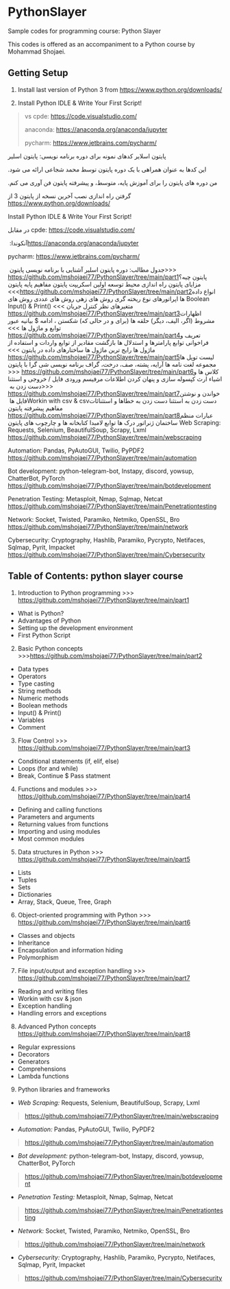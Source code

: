 # PythonSlayer
Sample codes for programming course: Python Slayer

This codes is offered as an accompaniment to a Python course by Mohammad Shojaei.

Getting Setup
-------------

1) Install last version of Python 3 from https://www.python.org/downloads/

2) Install Python IDLE & Write Your First Script! 
> vs cpde: https://code.visualstudio.com/
> 
> anaconda: https://anaconda.org/anaconda/jupyter
> 
> pycharm: https://www.jetbrains.com/pycharm/

‏پایتون اسلایر‏
‏کدهای نمونه برای دوره برنامه نویسی: پایتون اسلیر‏

‏این کدها به عنوان همراهی با یک دوره پایتون توسط محمد شجاعی ارائه می شود.‏

‏من دوره های پایتون را برای آموزش پایه، متوسط، و پیشرفته پایتون فن آوری می کنم.‏

‏گرفتن راه اندازی‏
‏نصب آخرین نسخه از پایتون 3 از ‏‏https://www.python.org/downloads/‏

Install Python IDLE & Write Your First Script!

‏در مقابل cpde: ‏‏https://code.visualstudio.com/‏

‏آنکوندا: ‏‏https://anaconda.org/anaconda/jupyter‏

pycharm: https://www.jetbrains.com/pycharm/

‏جدول مطالب: دوره پایتون اسلیر‏
‏آشنایی با برنامه نویسی پایتون ‏‏>>> https://github.com/mshojaei77/PythonSlayer/tree/main/part1‏
‏پایتون چیه؟‏
‏مزایای پایتون‏
‏راه اندازی محیط توسعه‏
‏اولین اسکریپت پایتون‏
‏مفاهیم پایه پایتون >>>‏‏https://github.com/mshojaei77/PythonSlayer/tree/main/part2‏
‏انواع داده ها‏
‏اپراتورهای‏
‏نوع ریخته گری‏
‏روش های زهی‏
‏روش های عددی‏
‏روش های Boolean‏
Input() & Print()
‏متغیرهای‏
‏نظر‏
‏کنترل جریان >>> ‏‏https://github.com/mshojaei77/PythonSlayer/tree/main/part3‏
‏اظهارات مشروط (اگر، الیف، دیگر)‏
‏حلقه ها (برای و در حالی که)‏
‏شکستن ، ادامه $ بیانیه عبور‏
‏توابع و ماژول ها >>> ‏‏https://github.com/mshojaei77/PythonSlayer/tree/main/part4‏
‏تعریف و فراخوانی توابع‏
‏پارامترها و استدلال ها‏
‏بازگشت مقادیر از توابع‏
‏واردات و استفاده از ماژول ها‏
‏رایج ترین ماژول ها‏
‏ساختارهای داده در پایتون >>> ‏‏https://github.com/mshojaei77/PythonSlayer/tree/main/part5‏
‏لیست‏
‏توپل ها‏
‏مجموعه‏
‏لغت نامه ها‏
‏آرایه، پشته، صف، درخت، گراف‏
‏برنامه نویسی شی گرا با پایتون ‏‏>>> https://github.com/mshojaei77/PythonSlayer/tree/main/part6‏
‏کلاس ها و اشیاء‏
‏ارث‏
‏کپسوله سازی و پنهان کردن اطلاعات‏
‏مرفيسم‏
‏ورودی فایل / خروجی و استثنا دست زدن به ‏‏>>> https://github.com/mshojaei77/PythonSlayer/tree/main/part7‏
‏خواندن و نوشتن فایل ها‏
‏Workin with csv & csv‏
‏دست زدن به استثنا‏
‏دست زدن به خطاها و استثنائات‏
‏مفاهیم پیشرفته ‏‏پایتون https://github.com/mshojaei77/PythonSlayer/tree/main/part8‏
‏عبارات منظم‏
‏ساختمان‏
‏ژنراتور‏
‏درک ها‏
‏توابع لامبدا‏
‏کتابخانه ها و چارچوب های پایتون‏
Web Scraping: Requests, Selenium, BeautifulSoup, Scrapy, Lxml
https://github.com/mshojaei77/PythonSlayer/tree/main/webscraping

Automation: Pandas, PyAutoGUI, Twilio, PyPDF2
https://github.com/mshojaei77/PythonSlayer/tree/main/automation

Bot development: python-telegram-bot, Instapy, discord, yowsup, ChatterBot, PyTorch
https://github.com/mshojaei77/PythonSlayer/tree/main/botdevelopment

Penetration Testing: Metasploit, Nmap, Sqlmap, Netcat
https://github.com/mshojaei77/PythonSlayer/tree/main/Penetrationtesting

Network: Socket, Twisted, Paramiko, Netmiko, OpenSSL, Bro
https://github.com/mshojaei77/PythonSlayer/tree/main/network

Cybersecurity: Cryptography, Hashlib, Paramiko, Pycrypto, Netifaces, Sqlmap, Pyrit, Impacket
https://github.com/mshojaei77/PythonSlayer/tree/main/Cybersecurity

Table of Contents: python slayer course
-------------
1. Introduction to Python programming >>> https://github.com/mshojaei77/PythonSlayer/tree/main/part1
- What is Python?
- Advantages of Python
- Setting up the development environment
- First Python Script 

2. Basic Python concepts >>>https://github.com/mshojaei77/PythonSlayer/tree/main/part2
- Data types 
- Operators
- Type casting
- String methods
- Numeric methods
- Boolean methods
- Input() & Print()
- Variables
- Comment

3. Flow Control >>> https://github.com/mshojaei77/PythonSlayer/tree/main/part3
- Conditional statements (if, elif, else)
- Loops (for and while)
- Break, Continue $ Pass statment

4. Functions and modules >>> https://github.com/mshojaei77/PythonSlayer/tree/main/part4
- Defining and calling functions
- Parameters and arguments
- Returning values from functions
- Importing and using modules
- Most common modules

5. Data structures in Python >>> https://github.com/mshojaei77/PythonSlayer/tree/main/part5
- Lists
- Tuples
- Sets
- Dictionaries
- Array, Stack, Queue, Tree, Graph

6. Object-oriented programming with Python >>> https://github.com/mshojaei77/PythonSlayer/tree/main/part6
- Classes and objects
- Inheritance
- Encapsulation and information hiding
- Polymorphism

7. File input/output and exception handling >>> https://github.com/mshojaei77/PythonSlayer/tree/main/part7
- Reading and writing files
- Workin with csv & json
- Exception handling
- Handling errors and exceptions

8. Advanced Python concepts https://github.com/mshojaei77/PythonSlayer/tree/main/part8
- Regular expressions
- Decorators
- Generators
- Comprehensions
- Lambda functions

9. Python libraries and frameworks 
- *Web Scraping:* Requests, Selenium, BeautifulSoup, Scrapy, Lxml 
> https://github.com/mshojaei77/PythonSlayer/tree/main/webscraping
- *Automation:* Pandas, PyAutoGUI, Twilio, PyPDF2 
> https://github.com/mshojaei77/PythonSlayer/tree/main/automation
- *Bot development:* python-telegram-bot, Instapy, discord, yowsup, ChatterBot, PyTorch 
> https://github.com/mshojaei77/PythonSlayer/tree/main/botdevelopment
- *Penetration Testing:* Metasploit, Nmap, Sqlmap, Netcat
> https://github.com/mshojaei77/PythonSlayer/tree/main/Penetrationtesting
- *Network:* Socket, Twisted, Paramiko, Netmiko, OpenSSL, Bro
> https://github.com/mshojaei77/PythonSlayer/tree/main/network
- *Cybersecurity:* Cryptography, Hashlib, Paramiko, Pycrypto, Netifaces, Sqlmap, Pyrit, Impacket
> https://github.com/mshojaei77/PythonSlayer/tree/main/Cybersecurity


